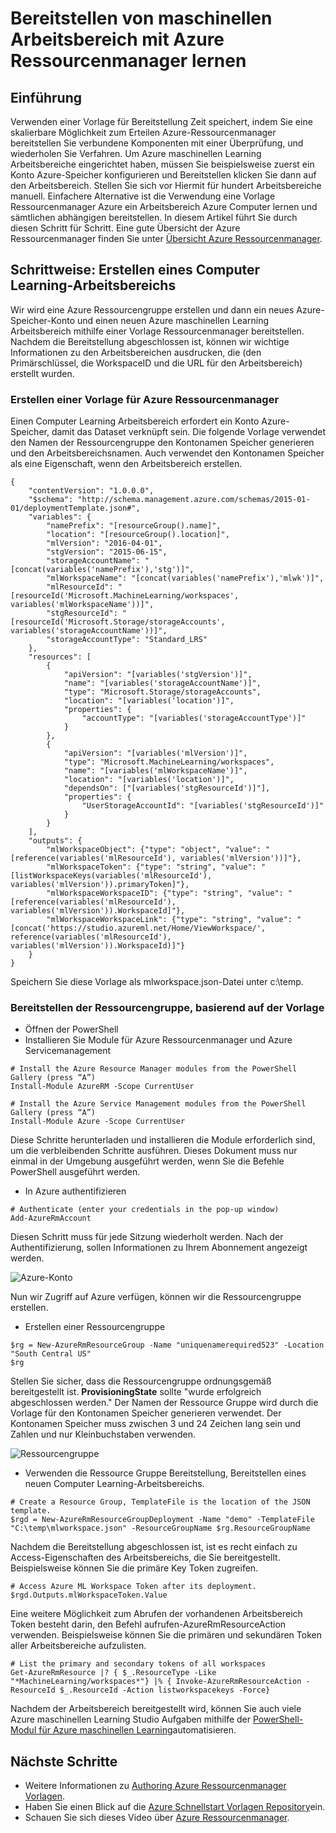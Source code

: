 <properties
    pageTitle="Computer mit Azure Ressourcenmanager Vorlage Arbeitsbereich Learning bereitstellen | Microsoft Azure"
    description="Zum Bereitstellen eines Arbeitsbereichs für Azure maschinellen Learning mit Ressourcenmanager Azure-Vorlage"
    services="machine-learning"
    documentationCenter=""
    authors="ahgyger"
    manager="haining"
    editor="garye"/>

<tags
    ms.service="machine-learning"
    ms.workload="data-services"
    ms.tgt_pltfrm="na"
    ms.devlang="na"
    ms.topic="article"
    ms.date="08/23/2016"
    ms.author="ahgyger"/>
# <a name="deploy-machine-learning-workspace-using-azure-resource-manager"></a>Bereitstellen von maschinellen Arbeitsbereich mit Azure Ressourcenmanager lernen

## <a name="introduction"></a>Einführung
Verwenden einer Vorlage für Bereitstellung Zeit speichert, indem Sie eine skalierbare Möglichkeit zum Erteilen Azure-Ressourcenmanager bereitstellen Sie verbundene Komponenten mit einer Überprüfung, und wiederholen Sie Verfahren. Um Azure maschinellen Learning Arbeitsbereiche eingerichtet haben, müssen Sie beispielsweise zuerst ein Konto Azure-Speicher konfigurieren und Bereitstellen klicken Sie dann auf den Arbeitsbereich. Stellen Sie sich vor Hiermit für hundert Arbeitsbereiche manuell. Einfachere Alternative ist die Verwendung eine Vorlage Ressourcenmanager Azure ein Arbeitsbereich Azure Computer lernen und sämtlichen abhängigen bereitstellen. In diesem Artikel führt Sie durch diesen Schritt für Schritt. Eine gute Übersicht der Azure Ressourcenmanager finden Sie unter [Übersicht Azure Ressourcenmanager](../azure-resource-manager/resource-group-overview.md).

## <a name="step-by-step-create-a-machine-learning-workspace"></a>Schrittweise: Erstellen eines Computer Learning-Arbeitsbereichs
Wir wird eine Azure Ressourcengruppe erstellen und dann ein neues Azure-Speicher-Konto und einen neuen Azure maschinellen Learning Arbeitsbereich mithilfe einer Vorlage Ressourcenmanager bereitstellen. Nachdem die Bereitstellung abgeschlossen ist, können wir wichtige Informationen zu den Arbeitsbereichen ausdrucken, die (den Primärschlüssel, die WorkspaceID und die URL für den Arbeitsbereich) erstellt wurden.

### <a name="create-an-azure-resource-manager-template"></a>Erstellen einer Vorlage für Azure Ressourcenmanager
Einen Computer Learning Arbeitsbereich erfordert ein Konto Azure-Speicher, damit das Dataset verknüpft sein.
Die folgende Vorlage verwendet den Namen der Ressourcengruppe den Kontonamen Speicher generieren und den Arbeitsbereichsnamen.  Auch verwendet den Kontonamen Speicher als eine Eigenschaft, wenn den Arbeitsbereich erstellen.

```
{
    "contentVersion": "1.0.0.0",
    "$schema": "http://schema.management.azure.com/schemas/2015-01-01/deploymentTemplate.json#",
    "variables": {
        "namePrefix": "[resourceGroup().name]",
        "location": "[resourceGroup().location]",
        "mlVersion": "2016-04-01",
        "stgVersion": "2015-06-15",
        "storageAccountName": "[concat(variables('namePrefix'),'stg')]",
        "mlWorkspaceName": "[concat(variables('namePrefix'),'mlwk')]",
        "mlResourceId": "[resourceId('Microsoft.MachineLearning/workspaces', variables('mlWorkspaceName'))]",
        "stgResourceId": "[resourceId('Microsoft.Storage/storageAccounts', variables('storageAccountName'))]",
        "storageAccountType": "Standard_LRS"
    },
    "resources": [
        {
            "apiVersion": "[variables('stgVersion')]",
            "name": "[variables('storageAccountName')]",
            "type": "Microsoft.Storage/storageAccounts",
            "location": "[variables('location')]",
            "properties": {
                "accountType": "[variables('storageAccountType')]"
            }
        },
        {
            "apiVersion": "[variables('mlVersion')]",
            "type": "Microsoft.MachineLearning/workspaces",
            "name": "[variables('mlWorkspaceName')]",
            "location": "[variables('location')]",
            "dependsOn": ["[variables('stgResourceId')]"],
            "properties": {
                "UserStorageAccountId": "[variables('stgResourceId')]"
            }
        }
    ],
    "outputs": {
        "mlWorkspaceObject": {"type": "object", "value": "[reference(variables('mlResourceId'), variables('mlVersion'))]"},
        "mlWorkspaceToken": {"type": "string", "value": "[listWorkspaceKeys(variables('mlResourceId'), variables('mlVersion')).primaryToken]"},
        "mlWorkspaceWorkspaceID": {"type": "string", "value": "[reference(variables('mlResourceId'), variables('mlVersion')).WorkspaceId]"},
        "mlWorkspaceWorkspaceLink": {"type": "string", "value": "[concat('https://studio.azureml.net/Home/ViewWorkspace/', reference(variables('mlResourceId'), variables('mlVersion')).WorkspaceId)]"}
    }
}

```
Speichern Sie diese Vorlage als mlworkspace.json-Datei unter c:\temp\.

### <a name="deploy-the-resource-group-based-on-the-template"></a>Bereitstellen der Ressourcengruppe, basierend auf der Vorlage
* Öffnen der PowerShell
* Installieren Sie Module für Azure Ressourcenmanager und Azure Servicemanagement  

```
# Install the Azure Resource Manager modules from the PowerShell Gallery (press “A”)
Install-Module AzureRM -Scope CurrentUser

# Install the Azure Service Management modules from the PowerShell Gallery (press “A”)
Install-Module Azure -Scope CurrentUser
```

   Diese Schritte herunterladen und installieren die Module erforderlich sind, um die verbleibenden Schritte ausführen. Dieses Dokument muss nur einmal in der Umgebung ausgeführt werden, wenn Sie die Befehle PowerShell ausgeführt werden.   

* In Azure authentifizieren  

```
# Authenticate (enter your credentials in the pop-up window)
Add-AzureRmAccount
```
Diesen Schritt muss für jede Sitzung wiederholt werden. Nach der Authentifizierung, sollen Informationen zu Ihrem Abonnement angezeigt werden.

![Azure-Konto][1]

Nun wir Zugriff auf Azure verfügen, können wir die Ressourcengruppe erstellen.

* Erstellen einer Ressourcengruppe

```
$rg = New-AzureRmResourceGroup -Name "uniquenamerequired523" -Location "South Central US"
$rg
```

Stellen Sie sicher, dass die Ressourcengruppe ordnungsgemäß bereitgestellt ist. **ProvisioningState** sollte "wurde erfolgreich abgeschlossen werden."
Der Namen der Ressource Gruppe wird durch die Vorlage für den Kontonamen Speicher generieren verwendet. Der Kontonamen Speicher muss zwischen 3 und 24 Zeichen lang sein und Zahlen und nur Kleinbuchstaben verwenden.

![Ressourcengruppe][2]

* Verwenden die Ressource Gruppe Bereitstellung, Bereitstellen eines neuen Computer Learning-Arbeitsbereichs.

```
# Create a Resource Group, TemplateFile is the location of the JSON template.
$rgd = New-AzureRmResourceGroupDeployment -Name "demo" -TemplateFile "C:\temp\mlworkspace.json" -ResourceGroupName $rg.ResourceGroupName
```

Nachdem die Bereitstellung abgeschlossen ist, ist es recht einfach zu Access-Eigenschaften des Arbeitsbereichs, die Sie bereitgestellt. Beispielsweise können Sie die primäre Key Token zugreifen.

```
# Access Azure ML Workspace Token after its deployment.
$rgd.Outputs.mlWorkspaceToken.Value
```

Eine weitere Möglichkeit zum Abrufen der vorhandenen Arbeitsbereich Token besteht darin, den Befehl aufrufen-AzureRmResourceAction verwenden. Beispielsweise können Sie die primären und sekundären Token aller Arbeitsbereiche aufzulisten.

```  
# List the primary and secondary tokens of all workspaces
Get-AzureRmResource |? { $_.ResourceType -Like "*MachineLearning/workspaces*"} |% { Invoke-AzureRmResourceAction -ResourceId $_.ResourceId -Action listworkspacekeys -Force}  
```
Nachdem der Arbeitsbereich bereitgestellt wird, können Sie auch viele Azure maschinellen Learning Studio Aufgaben mithilfe der [PowerShell-Modul für Azure maschinellen Learning](http://aka.ms/amlps)automatisieren.

## <a name="next-steps"></a>Nächste Schritte 
* Weitere Informationen zu [Authoring Azure Ressourcenmanager Vorlagen](../resource-group-authoring-templates.md). 
* Haben Sie einen Blick auf die [Azure Schnellstart Vorlagen Repository](https://github.com/Azure/azure-quickstart-templates)ein. 
* Schauen Sie sich dieses Video über [Azure Ressourcenmanager](https://channel9.msdn.com/Events/Ignite/2015/C9-39). 
 
<!--Image references-->
[1]: ../media/machine-learning-deploy-with-resource-manager-template/azuresubscription.png
[2]: ../media/machine-learning-deploy-with-resource-manager-template/resourcegroupprovisioning.png


<!--Link references-->
